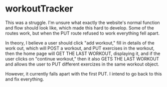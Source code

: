 # workoutTracker

This was a struggle. I'm unsure what exactly the website's normal function and flow should look like, which made this hard to develop.
Some of the routes work, but when the PUT route refused to work everything fell apart.

In theory, I believe a user should click "add workout," fill in details of the work out, which will POST a workout,
and PUT exercises in the workout, then the home page will GET THE LAST WORKOUT, displaying it, and if the user clicks on "continue workout,"
then it also GETS THE LAST WORKOUT and allows the user to PUT different exercizes in the same workout object.

However, it currently falls apart with the first PUT. I intend to go back to this and fix everything.